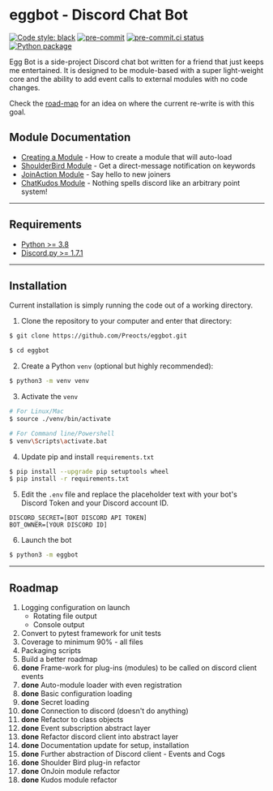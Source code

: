 # eggbot - Discord Chat Bot

[![Code style: black](https://img.shields.io/badge/code%20style-black-000000.svg)](https://github.com/psf/black)
[![pre-commit](https://img.shields.io/badge/pre--commit-enabled-brightgreen?logo=pre-commit&logoColor=white)](https://github.com/pre-commit/pre-commit)
[![pre-commit.ci status](https://results.pre-commit.ci/badge/github/Preocts/eggbot/main.svg)](https://results.pre-commit.ci/latest/github/Preocts/eggbot/main)
[![Python package](https://github.com/Preocts/eggbot/actions/workflows/python-tests.yml/badge.svg?branch=main)](https://github.com/Preocts/eggbot/actions/workflows/python-tests.yml)


Egg Bot is a side-project Discord chat bot written for a friend that just keeps me entertained. It is designed to be module-based with a super light-weight core and the ability to add event calls to external modules with no code changes.

Check the [road-map](README.md#Roadmap) for an idea on where the current re-write is with this goal.

## Module Documentation

- [Creating a Module](docs/module_setup.md) - How to create a module that will auto-load
- [ShoulderBird Module](docs/shoulderbird.md) - Get a direct-message notification on keywords
- [JoinAction Module](docs/joinactions.md) - Say hello to new joiners
- [ChatKudos Module](docs/chatkudos.md) - Nothing spells discord like an arbitrary point system!

---

## Requirements

- [Python >= 3.8](https://www.python.org/downloads/)
- [Discord.py >= 1.7.1](https://github.com/Rapptz/discord.py)

---

## Installation

Current installation is simply running the code out of a working directory.

1. Clone the repository to your computer and enter that directory:
```bash
$ git clone https://github.com/Preocts/eggbot.git

$ cd eggbot
```

2. Create a Python `venv` (optional but highly recommended):
```bash
$ python3 -m venv venv
```

3. Activate the `venv`
```bash
# For Linux/Mac
$ source ./venv/bin/activate

# For Command line/Powershell
$ venv\Scripts\activate.bat
```

4. Update pip and install `requirements.txt`
```bash
$ pip install --upgrade pip setuptools wheel
$ pip install -r requirements.txt
```

5. Edit the `.env` file and replace the placeholder text with your bot's Discord Token and your Discord account ID.
```env
DISCORD_SECRET=[BOT DISCORD API TOKEN]
BOT_OWNER=[YOUR DISCORD ID]
```

6. Launch the bot
```bash
$ python3 -m eggbot
```

---

## Roadmap

1. Logging configuration on launch
   - Rotating file output
   - Console output
1. Convert to pytest framework for unit tests
1. Coverage to minimum 90% - all files
1. Packaging scripts
1. Build a better roadmap
1. **done** Frame-work for plug-ins (modules) to be called on discord client events
1. **done** Auto-module loader with even registration
1. **done** Basic configuration loading
1. **done** Secret loading
1. **done** Connection to discord (doesn't do anything)
1. **done** Refactor to class objects
1. **done** Event subscription abstract layer
1. **done** Refactor discord client into abstract layer
1. **done** Documentation update for setup, installation
1. **done** Further abstraction of Discord client - Events and Cogs
1. **done** Shoulder Bird plug-in refactor
1. **done** OnJoin module refactor
1. **done** Kudos module refactor
